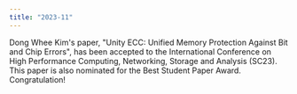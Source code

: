 ```yaml
---
title: "2023-11"
---
```


Dong Whee Kim's paper, "Unity ECC: Unified Memory Protection Against Bit and Chip Errors", has been accepted to the International Conference on High Performance Computing, Networking, Storage and Analysis (SC23).
This paper is also nominated for the Best Student Paper Award.
Congratulation!
